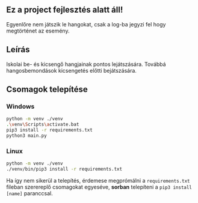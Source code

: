 ## Ez a project fejlesztés alatt áll!

Egyenlőre nem játszik le hangokat, csak a log-ba jegyzi fel hogy megtörténet az esemény.

## Leírás

Iskolai be- és kicsengő hangjainak pontos lejátszására. Továbbá hangosbemondások kicsengetés előtti bejátszására.

## Csomagok telepítése

### Windows

```sh
python -m venv ./venv
.\venv\Scripts\activate.bat
pip3 install -r requirements.txt
python3 main.py
```

### Linux

```sh
python -m venv ./venv
./venv/bin/pip3 install -r requirements.txt
```

Ha így nem sikerül a telepítés, érdemese megprómálni a `requirements.txt` fileban szerereplő csomagokat egyeséve, **sorban** telepíteni a `pip3 install [name]` paranccsal.